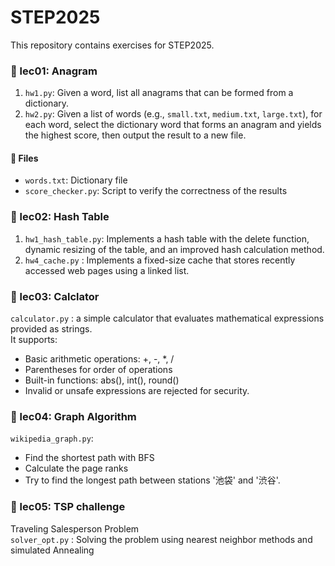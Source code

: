 # STEP2025

This repository contains exercises for STEP2025.

### 📁 lec01: Anagram

1. `hw1.py`: Given a word, list all anagrams that can be formed from a dictionary.
2. `hw2.py`: Given a list of words (e.g., `small.txt`, `medium.txt`, `large.txt`), for each word, select the dictionary word that forms an anagram and yields the highest score, then output the result to a new file.

#### 📄 Files
- `words.txt`: Dictionary file
- `score_checker.py`: Script to verify the correctness of the results


### 📁 lec02: Hash Table
1. `hw1_hash_table.py`: Implements a hash table with the delete function, dynamic resizing of the table, and an improved hash calculation method.
2. `hw4_cache.py` : Implements a fixed-size cache that stores recently accessed web pages using a linked list.

### 📁 lec03: Calclator  
`calculator.py` : a simple calculator that evaluates mathematical expressions provided as strings.  
It supports:  
- Basic arithmetic operations: +, -, *, /  
- Parentheses for order of operations  
- Built-in functions: abs(), int(), round()  
- Invalid or unsafe expressions are rejected for security.

### 📁 lec04: Graph Algorithm
`wikipedia_graph.py`: 
- Find the shortest path with BFS
- Calculate the page ranks
- Try to find the longest path between stations '池袋' and '渋谷'.

### 📁 lec05: TSP challenge
Traveling Salesperson Problem    
`solver_opt.py` : Solving the problem using nearest neighbor methods and simulated Annealing





